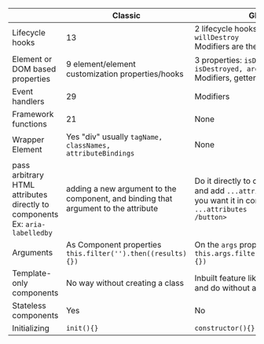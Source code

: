 |   | Classic | Glimmer |
| --- | --- | --- |
| Lifecycle hooks | 13 | 2 lifecycle hooks <code>constructor willDestroy</code> <br/>Modifiers are the answer|
| Element or DOM based properties | 9 element/element customization properties/hooks | 3 properties: <code>isDestroying, isDestroyed, args </code> <br/> Modifiers, getters, tracked properties |
| Event handlers | 29 | Modifiers |
| Framework functions | 21 | None |
| Wrapper Element | Yes &quot;div&quot; usually <code>tagName, classNames, attributeBindings</code> | None |
| pass arbitrary HTML attributes directly to components <br/>Ex: <code>aria-labelledby</code> | adding a new argument to the component, and binding that argument to the attribute | Do it directly to component usage and add <code>...attributes</code> to wherever you want it in component.hbs <code><button ...attributes /button></code> |
| Arguments | As Component properties <code>this.filter('').then((results){})</code> | On the <code>args</code> property <code>this.args.filter('').then((results){}) </code>|
| Template-only components | No way without creating a class | Inbuilt feature like usual components and do without a Class |
| Stateless components | Yes | No |
| Initializing | <code>init(){}</code> | <code>constructor(){}</code> |
